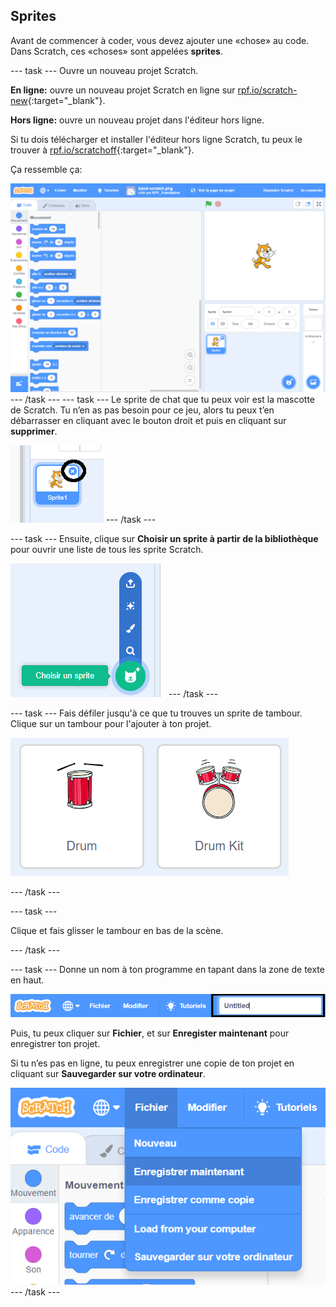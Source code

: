 ## Sprites

Avant de commencer à coder, vous devez ajouter une «chose» au code. Dans Scratch, ces «choses» sont appelées **sprites**.

--- task --- Ouvre un nouveau projet Scratch.

**En ligne:** ouvre un nouveau projet Scratch en ligne sur [rpf.io/scratch-new](http://rpf.io/scratch-new){:target="_blank"}.

**Hors ligne:** ouvre un nouveau projet dans l'éditeur hors ligne.

Si tu dois télécharger et installer l'éditeur hors ligne Scratch, tu peux le trouver à [rpf.io/scratchoff](http://rpf.io/scratchoff){:target="_blank"}.

Ça ressemble ça:

![screenshot](images/band-scratch.png) --- /task --- --- task --- Le sprite de chat que tu peux voir est la mascotte de Scratch. Tu n’en as pas besoin pour ce jeu, alors tu peux t’en débarrasser en cliquant avec le bouton droit et puis en cliquant sur **supprimer**.

![capture d'écran](images/band-delete-annotated.png) --- /task ---

--- task --- Ensuite, clique sur **Choisir un sprite à partir de la bibliothèque** pour ouvrir une liste de tous les sprite Scratch.

![screenshot](images/band-sprite-library.png) --- /task ---

--- task --- Fais défiler jusqu'à ce que tu trouves un sprite de tambour. Clique sur un tambour pour l'ajouter à ton projet.

![screenshot](images/band-sprite-drum.png)

--- /task ---

--- task ---

Clique et fais glisser le tambour en bas de la scène.

--- /task ---

--- task --- Donne un nom à ton programme en tapant dans la zone de texte en haut.

![nom](images/band-name-annotated.png)

Puis, tu peux cliquer sur **Fichier**, et sur **Enregister maintenant** pour enregistrer ton projet.

Si tu n’es pas en ligne, tu peux enregistrer une copie de ton projet en cliquant sur **Sauvegarder sur votre ordinateur**.

![capture d'écran](images/band-save.png) --- /task ---
